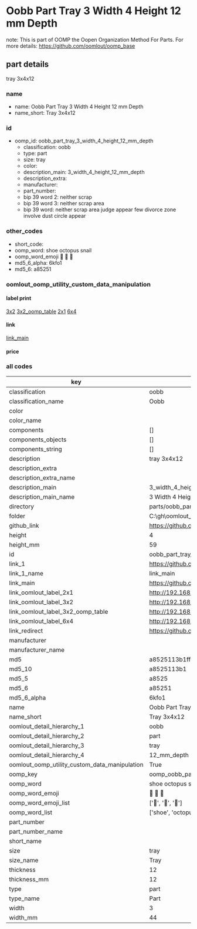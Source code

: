 # Oobb Part Tray 3 Width 4 Height 12 mm Depth  

note: This is part of OOMP the Oopen Organization Method For Parts. For more details: https://github.com/oomlout/oomp_base

##  part details
  



tray 3x4x12



### name
* name: Oobb Part Tray 3 Width 4 Height 12 mm Depth
* name_short: Tray 3x4x12 
### id
* oomp_id: oobb_part_tray_3_width_4_height_12_mm_depth
  * classification: oobb
  * type: part
  * size: tray
  * color: 
  * description_main: 3_width_4_height_12_mm_depth
  * description_extra: 
  * manufacturer: 
  * part_number: 
  * bip 39 word 2: neither scrap
  * bip 39 word 3: neither scrap area
  * bip 39 word: neither scrap area judge appear few divorce zone involve dust circle appear

### other_codes
* short_code: 
* oomp_word: shoe octopus snail
* oomp_word_emoji :shoe: :octopus: :snail:
* md5_6_alpha: 6kfo1
* md5_6: a85251






### oomlout_oomp_utility_custom_data_manipulation
#### label print
[3x2](http://192.168.1.245:1112/?label=oomp%206kfo1)
[3x2_oomp_table](http://192.168.1.108:1112/?label=oomp%206kfo1)
[2x1](http://192.168.1.242:1112/?label=oomp%206kfo1)
[6x4](http://192.168.1.55:1112/?label=oomp%206kfo1)    

#### link

[link_main](https://github.com/oomlout/oomlout_oobb_version_4_generated_parts/tree/main/navigation_oomp/oobb/part/tray/3_width_4_height_12_mm_depth/part)                              

#### price







### all codes 
| key | value |  
| --- | --- |  
| classification | oobb |  
| classification_name | Oobb |  
| color |  |  
| color_name |  |  
| components | [] |  
| components_objects | [] |  
| components_string | [] |  
| description | tray 3x4x12 |  
| description_extra |  |  
| description_extra_name |  |  
| description_main | 3_width_4_height_12_mm_depth |  
| description_main_name | 3 Width 4 Height 12 mm Depth |  
| directory | parts/oobb_part_tray_3_width_4_height_12_mm_depth |  
| folder | C:\gh\oomlout_oobb_version_4_generated_parts\parts\oobb_part_tray_3_width_4_height_12_mm_depth |  
| github_link | https://github.com/oomlout/oomlout_oomp_part_src/tree/main/parts/oobb_part_tray_3_width_4_height_12_mm_depth |  
| height | 4 |  
| height_mm | 59 |  
| id | oobb_part_tray_3_width_4_height_12_mm_depth |  
| link_1 | https://github.com/oomlout/oomlout_oobb_version_4_generated_parts/tree/main/navigation_oomp/oobb/part/tray/3_width_4_height_12_mm_depth/part |  
| link_1_name | link_main |  
| link_main | https://github.com/oomlout/oomlout_oobb_version_4_generated_parts/tree/main/navigation_oomp/oobb/part/tray/3_width_4_height_12_mm_depth/part |  
| link_oomlout_label_2x1 | http://192.168.1.242:1112/?label=oomp%206kfo1 |  
| link_oomlout_label_3x2 | http://192.168.1.245:1112/?label=oomp%206kfo1 |  
| link_oomlout_label_3x2_oomp_table | http://192.168.1.108:1112/?label=oomp%206kfo1 |  
| link_oomlout_label_6x4 | http://192.168.1.55:1112/?label=oomp%206kfo1 |  
| link_redirect | https://github.com/oomlout/oomlout_oobb_version_4_generated_parts/tree/main/parts/oobb_tray_03_04_12 |  
| manufacturer |  |  
| manufacturer_name |  |  
| md5 | a8525113b1ffc8015605478a16b05ca1 |  
| md5_10 | a8525113b1 |  
| md5_5 | a8525 |  
| md5_6 | a85251 |  
| md5_6_alpha | 6kfo1 |  
| name | Oobb Part Tray 3 Width 4 Height 12 mm Depth |  
| name_short | Tray 3x4x12  |  
| oomlout_detail_hierarchy_1 | oobb |  
| oomlout_detail_hierarchy_2 | part |  
| oomlout_detail_hierarchy_3 | tray |  
| oomlout_detail_hierarchy_4 | 12_mm_depth |  
| oomlout_oomp_utility_custom_data_manipulation | True |  
| oomp_key | oomp_oobb_part_tray_3_width_4_height_12_mm_depth |  
| oomp_word | shoe octopus snail |  
| oomp_word_emoji | :shoe: :octopus: :snail: |  
| oomp_word_emoji_list | [':shoe:', ':octopus:', ':snail:'] |  
| oomp_word_list | ['shoe', 'octopus', 'snail'] |  
| part_number |  |  
| part_number_name |  |  
| short_name |  |  
| size | tray |  
| size_name | Tray |  
| thickness | 12 |  
| thickness_mm | 12 |  
| type | part |  
| type_name | Part |  
| width | 3 |  
| width_mm | 44 |  
